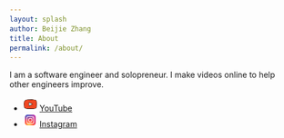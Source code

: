 ```yaml
---
layout: splash
author: Beijie Zhang
title: About
permalink: /about/
---
```


I am a software engineer and solopreneur. I make videos online to help other engineers improve.

- <img src="../assets/images/icons/youtube.svg" width="25" height="25"> [YouTube](https://www.youtube.com/c/BetterLogic)
- <img src="../assets/images/icons/instagram.svg" width="25" height="25"> [Instagram](https://www.instagram.com/better_logic/)